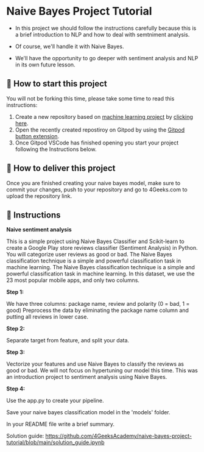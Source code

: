 <!-- hide -->
# Naive Bayes Project Tutorial
<!-- endhide -->

- In this project we should follow the instructions carefully because this is a brief introduction to NLP and how to deal with semtniment analysis. 

- Of course, we'll handle it with Naive Bayes. 

- We'll have the opportunity to go deeper with sentiment analysis and NLP in its own future lesson.


## 🌱  How to start this project

You will not be forking this time, please take some time to read this instructions:

1. Create a new repository based on [machine learning project](https://github.com/4GeeksAcademy/machine-learning-python-template/generate) by [clicking here](https://github.com/4GeeksAcademy/machine-learning-python-template).
2. Open the recently created repostiroy on Gitpod by using the [Gitpod button extension](https://www.gitpod.io/docs/browser-extension/).
3. Once Gitpod VSCode has finished opening you start your project following the Instructions below.

## 🚛 How to deliver this project

Once you are finished creating your naive bayes model, make sure to commit your changes, push to your repository and go to 4Geeks.com to upload the repository link.


## 📝 Instructions

**Naive sentiment analysis**

This is a simple project using Naive Bayes Classifier and Scikit-learn to create a Google Play store reviews classifier (Sentiment Analysis) in Python. You will categorize user reviews as good or bad. The Naive Bayes classification technique is a simple and powerful classification task in machine learning. The Naive Bayes classification technique is a simple and powerful classification task in machine learning. In this dataset, we use the 23 most popular mobile apps, and only two columns.

**Step 1:**

We have three columns: package name, review and polarity (0 = bad, 1 = good)
Preprocess the data by eliminating the package name column and putting all reviews in lower case.

**Step 2:**

 Separate target from feature, and split your data.

**Step 3:**

Vectorize your features and use Naive Bayes to classify the reviews as good or bad.
We will not focus on hypertuning our model this time. This was an introduction project to sentiment analysis using Naive Bayes.

**Step 4:**

Use the app.py to create your pipeline. 

Save your naive bayes classification model in the 'models' folder.

In your README file write a brief summary.

Solution guide: https://github.com/4GeeksAcademy/naive-bayes-project-tutorial/blob/main/solution_guide.ipynb
